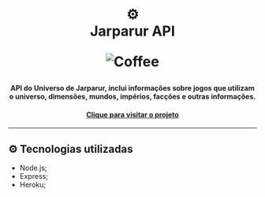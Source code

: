 <html>
<h1 align="center">
  ⚙️<br>Jarparur API
  
  ![Coffee](https://img.shields.io/badge/%C3%89%20tudo%20culpa-do%20caf%C3%A9-brown?style=for-the-badge)
</h1>

<h4 align="center">
  API do Universo de Jarparur, inclui informações sobre jogos que utilizam o universo, dimensões, mundos, impérios, facções e outras informações.
<h4 align="center"><a href="https://jarparur-api.herokuapp.com/api">Clique para visitar o projeto</a></h4>
</html>

---

## ⚙️ Tecnologias utilizadas

- Node.js;
- Express;
- Heroku;
